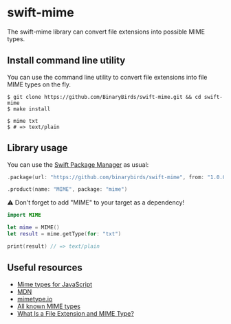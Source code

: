 # swift-mime

The swift-mime library can convert file extensions into possible MIME types.

## Install command line utility

You can use the command line utility to convert file extensions into file MIME types on the fly.

```
$ git clone https://github.com/BinaryBirds/swift-mime.git && cd swift-mime
$ make install

$ mime txt 
$ # => text/plain
```

## Library usage

You can use the [Swift Package Manager](https://theswiftdev.com/2017/11/09/swift-package-manager-tutorial/) as usual:

```swift
.package(url: "https://github.com/binarybirds/swift-mime", from: "1.0.0"),

.product(name: "MIME", package: "mime")
```

⚠️ Don't forget to add "MIME" to your target as a dependency!

```swift
import MIME

let mime = MIME()
let result = mime.getType(for: "txt")

print(result) // => text/plain
```

## Useful resources

- [Mime types for JavaScript](https://github.com/broofa/mime)
- [MDN](https://developer.mozilla.org/en-US/docs/Web/HTTP/Basics_of_HTTP/MIME_types/Common_types)
- [mimetype.io](https://mimetype.io/all-types/)
- [All known MIME types](https://www.digipres.org/formats/mime-types/)
- [What Is a File Extension and MIME Type?](https://www.lifewire.com/file-extensions-and-mime-types-3469109)

